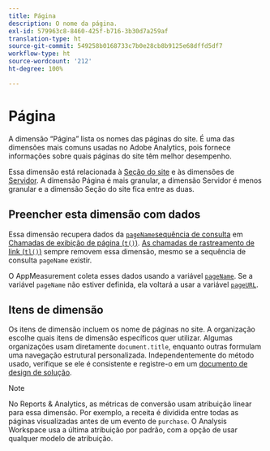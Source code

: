 ```yaml
---
title: Página
description: O nome da página.
exl-id: 579963c8-8460-425f-b716-3b30d7a259af
translation-type: ht
source-git-commit: 549258b0168733c7b0e28cb8b9125e68dffd5df7
workflow-type: ht
source-wordcount: '212'
ht-degree: 100%

---
```


# Página

A dimensão “Página” lista os nomes das páginas do site. É uma das dimensões mais comuns usadas no Adobe Analytics, pois fornece informações sobre quais páginas do site têm melhor desempenho.

Essa dimensão está relacionada à [Seção do site](site-section.md) e às dimensões de [Servidor](server.md). A dimensão Página é mais granular, a dimensão Servidor é menos granular e a dimensão Seção do site fica entre as duas.

## Preencher esta dimensão com dados

Essa dimensão recupera dados da [`pageName`sequência de consulta](/help/implement/validate/query-parameters.md) em [Chamadas de exibição de página (`t()`)](/help/implement/vars/functions/t-method.md). [As chamadas de rastreamento de link (`tl()`)](/help/implement/vars/functions/tl-method.md) sempre removem essa dimensão, mesmo se a sequência de consulta `pageName` existir.

O AppMeasurement coleta esses dados usando a variável [`pageName`](/help/implement/vars/page-vars/pagename.md). Se a variável `pageName` não estiver definida, ela voltará a usar a variável [`pageURL`](/help/implement/vars/page-vars/pageurl.md).

## Itens de dimensão

Os itens de dimensão incluem os nome de páginas no site. A organização escolhe quais itens de dimensão específicos quer utilizar. Algumas organizações usam diretamente `document.title`, enquanto outras formulam uma navegação estrutural personalizada. Independentemente do método usado, verifique se ele é consistente e registre-o em um [documento de design de solução](/help/implement/prepare/solution-design.md).

>[!NOTE]
>
>No Reports &amp; Analytics, as métricas de conversão usam atribuição linear para essa dimensão. Por exemplo, a receita é dividida entre todas as páginas visualizadas antes de um evento de `purchase`. O Analysis Workspace usa a última atribuição por padrão, com a opção de usar qualquer modelo de atribuição.
